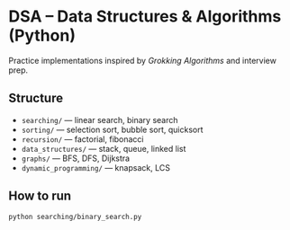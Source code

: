 # DSA – Data Structures & Algorithms (Python)

Practice implementations inspired by *Grokking Algorithms* and interview prep.

## Structure
- `searching/` — linear search, binary search
- `sorting/` — selection sort, bubble sort, quicksort
- `recursion/` — factorial, fibonacci
- `data_structures/` — stack, queue, linked list
- `graphs/` — BFS, DFS, Dijkstra
- `dynamic_programming/` — knapsack, LCS

## How to run
```bash
python searching/binary_search.py
